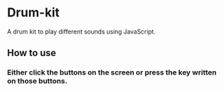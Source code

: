 # Drum-kit
A drum kit to play different sounds using JavaScript.
## How to use
### Either click the buttons on the screen or press the key written on those buttons.
